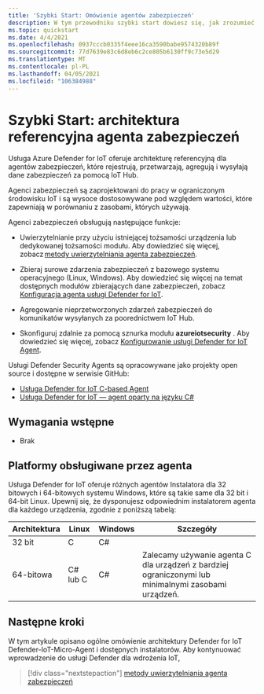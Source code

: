 ```yaml
---
title: 'Szybki Start: Omówienie agentów zabezpieczeń'
description: W tym przewodniku szybki start dowiesz się, jak zrozumieć architekturę agentów zabezpieczeń dla agentów używanych w usłudze Azure Defender for IoT.
ms.topic: quickstart
ms.date: 4/4/2021
ms.openlocfilehash: 0937cccb0335f4eee16ca3590babe9574320b89f
ms.sourcegitcommit: 77d7639e83c6d8eb6c2ce805b6130ff9c73e5d29
ms.translationtype: MT
ms.contentlocale: pl-PL
ms.lasthandoff: 04/05/2021
ms.locfileid: "106384988"
---
```

# <a name="quickstart-security-agent-reference-architecture"></a>Szybki Start: architektura referencyjna agenta zabezpieczeń

Usługa Azure Defender for IoT oferuje architekturę referencyjną dla agentów zabezpieczeń, które rejestrują, przetwarzają, agregują i wysyłają dane zabezpieczeń za pomocą IoT Hub.

Agenci zabezpieczeń są zaprojektowani do pracy w ograniczonym środowisku IoT i są wysoce dostosowywane pod względem wartości, które zapewniają w porównaniu z zasobami, których używają.

Agenci zabezpieczeń obsługują następujące funkcje:

- Uwierzytelnianie przy użyciu istniejącej tożsamości urządzenia lub dedykowanej tożsamości modułu. Aby dowiedzieć się więcej, zobacz [metody uwierzytelniania agenta zabezpieczeń](concept-security-agent-authentication-methods.md).

- Zbieraj surowe zdarzenia zabezpieczeń z bazowego systemu operacyjnego (Linux, Windows). Aby dowiedzieć się więcej na temat dostępnych modułów zbierających dane zabezpieczeń, zobacz [Konfiguracja agenta usługi Defender for IoT](how-to-agent-configuration.md).

- Agregowanie nieprzetworzonych zdarzeń zabezpieczeń do komunikatów wysyłanych za poorednictwem IoT Hub.

- Skonfiguruj zdalnie za pomocą sznurka modułu **azureiotsecurity** . Aby dowiedzieć się więcej, zobacz [Konfigurowanie usługi Defender for IoT Agent](how-to-agent-configuration.md).

Usługi Defender Security Agents są opracowywane jako projekty open source i dostępne w serwisie GitHub:

- [Usługa Defender for IoT C-based Agent](https://github.com/Azure/Azure-IoT-Security-Agent-C)
- [Usługa Defender for IoT — agent oparty na języku C#](https://github.com/Azure/Azure-IoT-Security-Agent-CS)

## <a name="prerequisites"></a>Wymagania wstępne

- Brak

## <a name="agent-supported-platforms"></a>Platformy obsługiwane przez agenta

Usługa Defender for IoT oferuje różnych agentów Instalatora dla 32 bitowych i 64-bitowych systemu Windows, które są takie same dla 32 bit i 64-bit Linux. Upewnij się, że dysponujesz odpowiednim instalatorem agenta dla każdego urządzenia, zgodnie z poniższą tabelą:

| Architektura | Linux | Windows | Szczegóły |
|--|--|--|--|
| 32 bit | C | C# |  |
| 64-bitowa | C# lub C | C# | Zalecamy używanie agenta C dla urządzeń z bardziej ograniczonymi lub minimalnymi zasobami urządzeń. |


## <a name="next-steps"></a>Następne kroki

W tym artykule opisano ogólne omówienie architektury Defender for IoT Defender-IoT-Micro-Agent i dostępnych instalatorów.
Aby kontynuować wprowadzenie do usługi Defender dla wdrożenia IoT, 

> [!div class="nextstepaction"]
> [metody uwierzytelniania agenta zabezpieczeń](concept-security-agent-authentication-methods.md)
